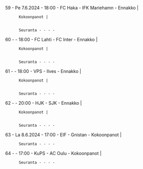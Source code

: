 59 - Pe 7.6.2024 - 18:00 - FC Haka - IFK Mariehamn - Ennakko |
        
        
          Kokoonpanot |
        
        
          Seuranta - - - -
60 -  - 18:00 - FC Lahti - FC Inter - Ennakko |
        
        
          Kokoonpanot |
        
        
          Seuranta - - - -
61 -  - 18:00 - VPS - Ilves - Ennakko |
        
        
          Kokoonpanot |
        
        
          Seuranta - - - -
62 -  - 20:00 - HJK - SJK - Ennakko |
        
        
          Kokoonpanot |
        
        
          Seuranta - - - -
63 - La 8.6.2024 - 17:00 - EIF - Gnistan - Kokoonpanot |
        
        
          Seuranta - - - -
64 -  - 17:00 - KuPS - AC Oulu - Kokoonpanot |
        
        
          Seuranta - - - -
